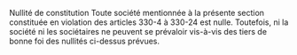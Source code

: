 Nullité de constitution
Toute société mentionnée à la présente section constituée en violation des articles 330-4 à 330-24 est nulle.
Toutefois, ni la société ni les sociétaires ne peuvent se prévaloir vis-à-vis des tiers de bonne foi des nullités ci-dessus prévues.
